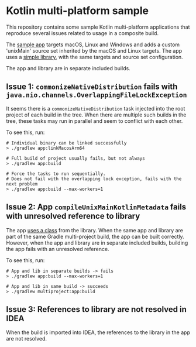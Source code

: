 # Kotlin multi-platform sample

This repository contains some sample Kotlin multi-platform applications that reproduce several issues related to
usage in a composite build.

The [sample app](app/build.gradle.kts) targets macOS, Linux and Windows and adds a custom 'unixMain' source set inherited 
by the macOS and Linux targets.
The app uses a [simple library](lib/build.gradle.kts), with the same targets and source set configuration.

The app and library are in separate included builds.

## Issue 1: `commonizeNativeDistribution` fails with `java.nio.channels.OverlappingFileLockException`

It seems there is a `commonizeNativeDistribution` task injected into the root project of each build in the tree.
When there are multiple such builds in the tree, these tasks may run in parallel and seem to conflict with each other.

To see this, run:

```shell
# Individual binary can be linked successfully
> ./gradlew app:linkMacosArm64

# Full build of project usually fails, but not always
> ./gradlew app:build

# Force the tasks to run sequentially.
# Does not fail with the overlapping lock exception, fails with the next problem
> ./gradlew app:build --max-workers=1
```

## Issue 2: App `compileUnixMainKotlinMetadata` fails with unresolved reference to library

The app [uses a class](app/src/unixMain/App.kt) from the library.
When the same app and library are part of the same Gradle multi-project build, the app can be built correctly.
However, when the app and library are in separate included builds, building the app fails with an unresolved reference.

To see this, run:

```shell
# App and lib in separate builds -> fails
> ./gradlew app:build --max-workers=1

# App and lib in same build -> succeeds
> ./gradlew multiproject:app:build
```

## Issue 3: References to library are not resolved in IDEA

When the build is imported into IDEA, the references to the library in the app are not resolved.
